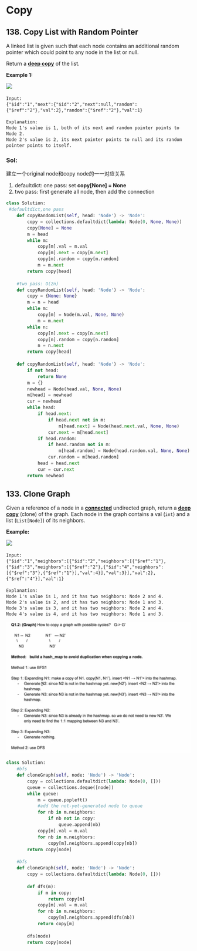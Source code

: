 # Copy

## 138. Copy List with Random Pointer

A linked list is given such that each node contains an additional random pointer which could point to any node in the list or null.

Return a [**deep copy**](https://en.wikipedia.org/wiki/Object_copying#Deep_copy) of the list.

**Example 1:**

![](https://discuss.leetcode.com/uploads/files/1470150906153-2yxeznm.png)

```text
Input:
{"$id":"1","next":{"$id":"2","next":null,"random":{"$ref":"2"},"val":2},"random":{"$ref":"2"},"val":1}

Explanation:
Node 1's value is 1, both of its next and random pointer points to Node 2.
Node 2's value is 2, its next pointer points to null and its random pointer points to itself.
```

### Sol:

建立一个original node和copy node的一一对应关系

1. defaultdict: one pass: set  **copy\[None\] = None**  
2. two pass: first generate all node, then add the connection

```python
class Solution:
 #defaultdict,one pass 
    def copyRandomList(self, head: 'Node') -> 'Node':
        copy = collections.defaultdict(lambda: Node(0, None, None))
        copy[None] = None
        m = head
        while m:
            copy[m].val = m.val
            copy[m].next = copy[m.next]
            copy[m].random = copy[m.random]
            m = m.next
        return copy[head]
    
    #two pass: O(2n)
    def copyRandomList(self, head: 'Node') -> 'Node':
        copy = {None: None}
        m = n = head       
        while m:
            copy[m] = Node(m.val, None, None)
            m = m.next
        while n:
            copy[n].next = copy[n.next]
            copy[n].random = copy[n.random]
            n = n.next
        return copy[head]   
        
    def copyRandomList(self, head: 'Node') -> 'Node':
        if not head:
            return None
        m = {}
        newhead = Node(head.val, None, None)
        m[head] = newhead
        cur = newhead
        while head:
            if head.next:
                if head.next not in m:
                    m[head.next] = Node(head.next.val, None, None)                   
                cur.next = m[head.next]          
            if head.random:
                if head.random not in m:
                    m[head.random] = Node(head.random.val, None, None)
                cur.random = m[head.random]
            head = head.next
            cur = cur.next
        return newhead
```

## 133. Clone Graph

Given a reference of a node in a [**connected**](https://en.wikipedia.org/wiki/Connectivity_%28graph_theory%29#Connected_graph) undirected graph, return a [**deep copy**](https://en.wikipedia.org/wiki/Object_copying#Deep_copy) \(clone\) of the graph. Each node in the graph contains a val \(`int`\) and a list \(`List[Node]`\) of its neighbors.

**Example:**

![](https://assets.leetcode.com/uploads/2019/02/19/113_sample.png)

```text
Input:
{"$id":"1","neighbors":[{"$id":"2","neighbors":[{"$ref":"1"},{"$id":"3","neighbors":[{"$ref":"2"},{"$id":"4","neighbors":[{"$ref":"3"},{"$ref":"1"}],"val":4}],"val":3}],"val":2},{"$ref":"4"}],"val":1}

Explanation:
Node 1's value is 1, and it has two neighbors: Node 2 and 4.
Node 2's value is 2, and it has two neighbors: Node 1 and 3.
Node 3's value is 3, and it has two neighbors: Node 2 and 4.
Node 4's value is 4, and it has two neighbors: Node 1 and 3.
```

![](../.gitbook/assets/image%20%2812%29.png)

```python
class Solution:
    #bfs
    def cloneGraph(self, node: 'Node') -> 'Node':
        copy = collections.defaultdict(lambda: Node(0, []))
        queue = collections.deque([node])
        while queue:
            m = queue.popleft()
            #add the not-yet-generated node to queue
            for nb in m.neighbors: 
                if nb not in copy:
                    queue.append(nb)
            copy[m].val = m.val
            for nb in m.neighbors:
                copy[m].neighbors.append(copy[nb])
        return copy[node]
    
    #bfs
    def cloneGraph(self, node: 'Node') -> 'Node':
        copy = collections.defaultdict(lambda: Node(0, []))
        
        def dfs(m):
            if m in copy:
                return copy[m]                
            copy[m].val = m.val
            for nb in m.neighbors:
                copy[m].neighbors.append(dfs(nb))
            return copy[m]
        
        dfs(node)
        return copy[node]
```

